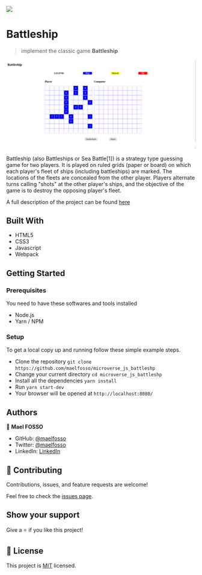 ![](https://img.shields.io/badge/Microverse-blueviolet)

# Battleship

> implement the classic game **Battleship**

![screenshot](./app_screenshot.png)

Battleship (also Battleships or Sea Battle[1]) is a strategy type guessing game for two players. It is played on ruled grids (paper or board) on which each player's fleet of ships (including battleships) are marked. The locations of the fleets are concealed from the other player. Players alternate turns calling "shots" at the other player's ships, and the objective of the game is to destroy the opposing player's fleet.

A full description of the project can be found [here](https://www.theodinproject.com/courses/javascript/lessons/battleship)

## Built With

- HTML5
- CSS3
- Javascript
- Webpack

## Getting Started

### Prerequisites

You need to have these softwares and tools installed

- Node.js
- Yarn / NPM

### Setup

To get a local copy up and running follow these simple example steps.

- Clone the repository `git clone https://github.com/maelfosso/microverse_js_battleshp`
- Change your current directory `cd microverse_js_battleshp`
- Install all the dependencies `yarn install`
- Run `yarn start-dev`
- Your browser will be opened at `http://localhost:8080/`


## Authors

👤 **Mael FOSSO**

- GitHub: [@maelfosso](https://github.com/maelfosso)
- Twitter: [@maelfosso](https://twitter.com/maelfosso)
- LinkedIn: [LinkedIn](https://www.linkedin.com/in/mael-fosso-650b6346/)

## 🤝 Contributing

Contributions, issues, and feature requests are welcome!

Feel free to check the [issues page](issues/).

## Show your support

Give a ⭐️ if you like this project!

## 📝 License

This project is [MIT](lic.url) licensed.
